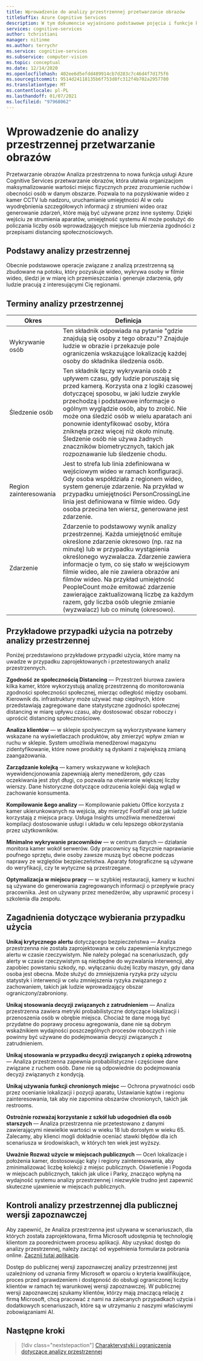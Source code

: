 ```yaml
---
title: Wprowadzenie do analizy przestrzennej przetwarzanie obrazów
titleSuffix: Azure Cognitive Services
description: W tym dokumencie wyjaśniono podstawowe pojęcia i funkcje kontenera analizy przestrzennej przetwarzanie obrazów.
services: cognitive-services
author: tchristiani
manager: nitinme
ms.author: terrychr
ms.service: cognitive-services
ms.subservice: computer-vision
ms.topic: conceptual
ms.date: 12/14/2020
ms.openlocfilehash: 402ee6d5efdd489914cb7d283c7c46d4f7d175f6
ms.sourcegitcommit: 9514d24118135b6f753d8fc312f4b702a2957780
ms.translationtype: MT
ms.contentlocale: pl-PL
ms.lasthandoff: 01/07/2021
ms.locfileid: "97968062"
---
```

# <a name="introduction-to-computer-vision-spatial-analysis"></a>Wprowadzenie do analizy przestrzennej przetwarzanie obrazów

Przetwarzanie obrazów Analiza przestrzenna to nowa funkcja usługi Azure Cognitive Services przetwarzanie obrazów, która ułatwia organizacjom maksymalizowanie wartości miejsc fizycznych przez zrozumienie ruchów i obecności osób w danym obszarze. Pozwala to na pozyskiwanie wideo z kamer CCTV lub nadzoru, uruchamianie umiejętności AI w celu wyodrębnienia szczegółowych informacji z strumieni wideo oraz generowanie zdarzeń, które mają być używane przez inne systemy. Dzięki wejściu ze strumienia aparatów, umiejętność systemu AI może posłużyć do policzania liczby osób wprowadzających miejsce lub mierzenia zgodności z przepisami distancing społecznościowych.

## <a name="the-basics-of-spatial-analysis"></a>Podstawy analizy przestrzennej

Obecnie podstawowe operacje związane z analizą przestrzenną są zbudowane na potoku, który pozyskuje wideo, wykrywa osoby w filmie wideo, śledzi je w miarę ich przemieszczania i generuje zdarzenia, gdy ludzie pracują z interesującymi Cię regionami.

## <a name="spatial-analysis-terms"></a>Terminy analizy przestrzennej

| Okres | Definicja |
|------|------------|
| Wykrywanie osób | Ten składnik odpowiada na pytanie "gdzie znajdują się osoby z tego obrazu"? Znajduje ludzie w obrazie i przekazuje pole ograniczenia wskazujące lokalizację każdej osoby do składnika śledzenia osób. |
| Śledzenie osób | Ten składnik łączy wykrywania osób z upływem czasu, gdy ludzie poruszają się przed kamerą. Korzysta ona z logiki czasowej dotyczącej sposobu, w jaki ludzie zwykle przechodzą i podstawowe informacje o ogólnym wyglądzie osób, aby to zrobić. Nie może ona śledzić osób w wielu aparatach ani ponownie identyfikować osoby, która zniknęła przez więcej niż około minutę. Śledzenie osób nie używa żadnych znaczników biometrycznych, takich jak rozpoznawanie lub śledzenie chodu. |
| Region zainteresowania | Jest to strefa lub linia zdefiniowana w wejściowym wideo w ramach konfiguracji. Gdy osoba współdziała z regionem wideo, system generuje zdarzenie. Na przykład w przypadku umiejętności PersonCrossingLine linia jest definiowana w filmie wideo. Gdy osoba przecina ten wiersz, generowane jest zdarzenie. |
| Zdarzenie | Zdarzenie to podstawowy wynik analizy przestrzennej. Każda umiejętność emituje określone zdarzenie okresowo (np. raz na minutę) lub w przypadku wystąpienia określonego wyzwalacza. Zdarzenie zawiera informacje o tym, co się stało w wejściowym filmie wideo, ale nie zawiera obrazów ani filmów wideo. Na przykład umiejętność PeopleCount może emitować zdarzenie zawierające zaktualizowaną liczbę za każdym razem, gdy liczba osób ulegnie zmianie (wyzwalacz) lub co minutę (okresowo). |

## <a name="example-use-cases-for-spatial-analysis"></a>Przykładowe przypadki użycia na potrzeby analizy przestrzennej

Poniżej przedstawiono przykładowe przypadki użycia, które mamy na uwadze w przypadku zaprojektowanych i przetestowanych analiz przestrzennych.

**Zgodność ze społecznością Distancing** — Przestrzeń biurowa zawiera kilka kamer, które wykorzystują analizę przestrzenną do monitorowania zgodności społeczności społecznej, mierząc odległość między osobami. Kierownik ds. infrastruktury może używać map cieplnych, które przedstawiają zagregowane dane statystyczne zgodności społecznej distancing w miarę upływu czasu, aby dostosować obszar roboczy i uprościć distancing społecznościowe.

**Analiza klientów** — w sklepie spożywczym są wykorzystywane kamery wskazane na wyświetlaczach produktów, aby zmierzyć wpływ zmian w ruchu w sklepie. System umożliwia menedżerowi magazynu zidentyfikowanie, które nowe produkty są dyskami z największą zmianą zaangażowania.

**Zarządzanie kolejką** — kamery wskazywane w kolejkach wyewidencjonowania zapewniają alerty menedżerom, gdy czas oczekiwania jest zbyt długi, co pozwala na otwieranie większej liczby wierszy. Dane historyczne dotyczące odrzucenia kolejki dają wgląd w zachowanie konsumenta.

**Kompilowanie &ego analizy** — Kompilowanie pakietu Office korzysta z kamer ukierunkowanych na wejścia, aby mierzyć FootFall oraz jak ludzie korzystają z miejsca pracy. Usługa Insights umożliwia menedżerowi kompilacji dostosowanie usługi i układu w celu lepszego obkorzystania przez użytkowników.

**Minimalne wykrywanie pracowników** — w centrum danych — działanie monitora kamer wokół serwerów. Gdy pracownicy są fizycznie naprawianie poufnego sprzętu, dwie osoby zawsze muszą być obecne podczas naprawy ze względów bezpieczeństwa. Aparaty fotograficzne są używane do weryfikacji, czy te wytyczne są przestrzegane.

**Optymalizacja w miejscu pracy** — w szybkiej restauracji, kamery w kuchni są używane do generowania zagregowanych informacji o przepływie pracy pracownika. Jest on używany przez menedżerów, aby usprawnić procesy i szkolenia dla zespołu.

## <a name="considerations-when-choosing-a-use-case"></a>Zagadnienia dotyczące wybierania przypadku użycia

**Unikaj krytycznego alertu** dotyczącego bezpieczeństwa — Analiza przestrzenna nie została zaprojektowana w celu zapewnienia krytycznego alertu w czasie rzeczywistym. Nie należy polegać na scenariuszach, gdy alerty w czasie rzeczywistym są niezbędne do wyzwalania interwencji, aby zapobiec powstaniu szkody, np. wyłączaniu dużej liczby maszyn, gdy dana osoba jest obecna. Może służyć do zmniejszenia ryzyka przy użyciu statystyk i interwencji w celu zmniejszenia ryzyka związanego z zachowaniem, takich jak ludzie wprowadzający obszar ograniczony/zabroniony.

**Unikaj stosowania decyzji związanych z zatrudnieniem** — Analiza przestrzenna zawiera metryki probabilistyczne dotyczące lokalizacji i przenoszenia osób w obrębie miejsca. Chociaż te dane mogą być przydatne do poprawy procesu agregowania, dane nie są dobrym wskaźnikiem wydajności poszczególnych procesów roboczych i nie powinny być używane do podejmowania decyzji związanych z zatrudnieniem.

**Unikaj stosowania w przypadku decyzji związanych z opieką zdrowotną** — Analiza przestrzenna zapewnia probabilistyczne i częściowe dane związane z ruchem osób. Dane nie są odpowiednie do podejmowania decyzji związanych z kondycją.

**Unikaj używania funkcji chronionych miejsc** — Ochrona prywatności osób przez ocenianie lokalizacji i pozycji aparatu, Ustawianie kątów i regionu zainteresowania, tak aby nie zapomina obszarów chronionych, takich jak restrooms.

**Ostrożnie rozważaj korzystanie z szkół lub udogodnień dla osób starszych** — Analiza przestrzenna nie przetestowano z danymi zawierającymi niewielkie wartości w wieku 18 lub dorosłym w wieku 65. Zalecamy, aby klienci mogli dokładnie oceniać stawki błędów dla ich scenariusza w środowiskach, w których ten wiek jest wyższy.

**Uważnie Rozważ użycie w miejscach publicznych** — Oceń lokalizacje i położenia kamer, dostosowując kąty i regiony zainteresowania, aby zminimalizować liczbę kolekcji z miejsc publicznych. Oświetlenie i Pogoda w miejscach publicznych, takich jak ulice i Parky, znacząco wpłyną na wydajność systemu analizy przestrzennej i niezwykle trudno jest zapewnić skuteczne ujawnienie w miejscach publicznych.

## <a name="spatial-analysis-gating-for-public-preview"></a>Kontroli analizy przestrzennej dla publicznej wersji zapoznawczej

Aby zapewnić, że Analiza przestrzenna jest używana w scenariuszach, dla których została zaprojektowana, firma Microsoft udostępnia tę technologię klientom za poorednictwem procesu aplikacji. Aby uzyskać dostęp do analizy przestrzennej, należy zacząć od wypełnienia formularza pobrania online. [Zacznij tutaj aplikację](https://forms.office.com/Pages/ResponsePage.aspx?id=v4j5cvGGr0GRqy180BHbRyQZ7B8Cg2FEjpibPziwPcZUNlQ4SEVORFVLTjlBSzNLRlo0UzRRVVNPVy4u).

Dostęp do publicznej wersji zapoznawczej analizy przestrzennej jest uzależniony od uznania firmy Microsoft w oparciu o kryteria kwalifikujące, proces przed sprawdzeniem i dostępność do obsługi ograniczonej liczby klientów w ramach tej warunkowej wersji zapoznawczej. W publicznej wersji zapoznawczej szukamy klientów, którzy mają znaczącą relację z firmą Microsoft, chcą pracować z nami na zalecanych przypadkach użycia i dodatkowych scenariuszach, które są w utrzymaniu z naszymi właściwymi zobowiązaniami AI.

## <a name="next-steps"></a>Następne kroki

> [!div class="nextstepaction"]
> [Charakterystyki i ograniczenia dotyczące analizy przestrzennej](https://docs.microsoft.com/legal/cognitive-services/computer-vision/accuracy-and-limitations?context=%2fazure%2fcognitive-services%2fComputer-vision%2fcontext%2fcontext)
